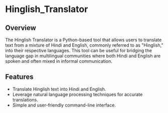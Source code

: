 # Hinglish_Translator
## Overview

The Hinglish Translator is a Python-based tool that allows users to translate text from a mixture of Hindi and English, commonly referred to as "Hinglish," into their respective languages. This tool can be useful for bridging the language gap in multilingual communities where both Hindi and English are spoken and often mixed in informal communication.

## Features

- Translate Hinglish text into Hindi and English.
- Leverage natural language processing techniques for accurate translations.
- Simple and user-friendly command-line interface.

